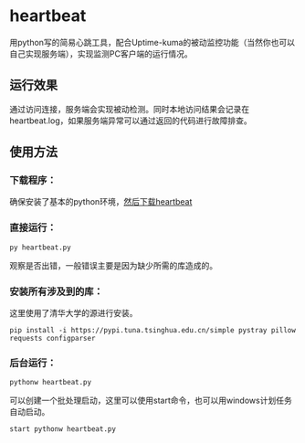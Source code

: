 # heartbeat
用python写的简易心跳工具，配合Uptime-kuma的被动监控功能（当然你也可以自己实现服务端），实现监测PC客户端的运行情况。

## 运行效果
通过访问连接，服务端会实现被动检测。同时本地访问结果会记录在heartbeat.log，如果服务端异常可以通过返回的代码进行故障排查。

## 使用方法

### 下载程序：
确保安装了基本的python环境，[然后下载heartbeat](https://github.com/yshtcn/heartbeat/releases/)

### 直接运行：
```
py heartbeat.py
```
观察是否出错，一般错误主要是因为缺少所需的库造成的。

### 安装所有涉及到的库：
这里使用了清华大学的源进行安装。
```
pip install -i https://pypi.tuna.tsinghua.edu.cn/simple pystray pillow requests configparser
```


### 后台运行：
```
pythonw heartbeat.py
```

可以创建一个批处理启动，这里可以使用start命令，也可以用windows计划任务自动启动。
```
start pythonw heartbeat.py
```

